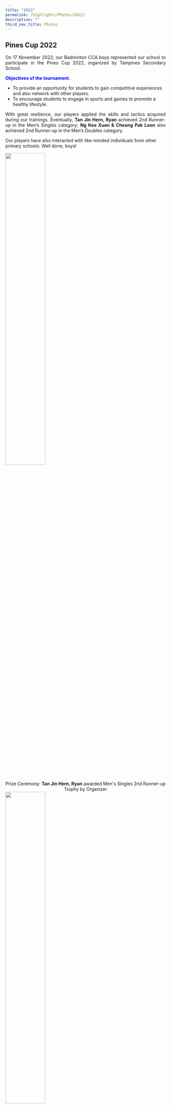 ```yaml
---
title: "2022"
permalink: /highlights/Photos/2022/
description: ""
third_nav_title: Photos
---
```

Pines Cup 2022
--------------

  

<p style="text-align:justify">On 17 November 2022, our Badminton CCA boys represented our school to participate in the Pines Cup 2022, organized by Tampines Secondary School.

<b style="color:#0000FF">Objectives of the tournament. </b> 

<ul>
<li>To provide an opportunity for students to gain competitive experiences and also network with other players.</li>
<li>To encourage students to engage in sports and games to promote a healthy lifestyle.</li>
</ul>

<p style="text-align:justify">With great resilience, our players applied the skills and tactics acquired during our trainings. Eventually, <b>Tan Jin Hern, Ryan</b> achieved 2nd Runner-up in the Men’s Singles category; <b>Ng Kee Xuan & Cheong Pak Loon</b> also achieved 2nd Runner-up in the Men’s Doubles category.  
  
Our players have also interacted with like-minded individuals from other primary schools. Well done, boys!

<img src="/images/Pine Cup 1.jpeg" 
     style="width:50%" align="center">

<center>Prize Ceremony: <b>Tan Jin Hern, Ryan</b> awarded Men's Singles 2nd Runner-up Trophy by Organizer</center>
<img src="/images/Pine Cup 2.jpeg" 
     style="width:50%" align="center">  

<center>Prize Ceremony: <b>Ng Kee Xuan & Cheong Pak Loon</b> awarded Men's Doubles 2nd Runner-up Trophy by Organizer</center>

<img src="/images/Pine Cup 3.jpeg" 
     style="width:50%" align="center">  

<center><b>Celebratory Group Photo</b></center>

  

<h3>P6 Sports and Outdoor Adventure Camp</h3>

<p style="text-align:justify">The P6 Sports and Outdoor Adventure camp was a 2.5 day non-residential camp in school from 18 to 20 October 2022. It has provided an excellent opportunity for students to experience the outdoors and learn many important life skills, such as teamwork, independence, fair play and relationship management. One of the main aim of the camp was to prepare students for secondary school, while instilling in them leadership qualities and the 6 school core values – resilience, care, responsibility, respect, integrity and loyalty.

<p style="text-align:justify">During the camp, students participated in many activities which enhanced their physical, mental and emotional resilience. Such activities included Archery Tag, Outdoor cooking, Hike at Wallace Trail, building a Trebuchet as their camp craft and other team building games too. They learned to work cooperatively as a team to achieve the objectives of these activities.

<p style="text-align:justify">At the end of each activity, students were given the time of reflection where group facilitators provide feedback to groups and/or individuals. The time of reflection provides students the platform to understand their strengths and weaknesses. With this understanding, they learn to be a better team players and in hope to mould them to be leaders of the future.<br><br>

<b><u>Hiking at Wallace Trail</u></b>

<p style="text-align:justify">Students spotted many wild animals and insects along their trek at the Wallace Trail. Students learnt more about Dairy Farm at the Wallace Education Centre, where they were also tasked to complete worksheets in their groups.<br><br>

<img src="/images/Picture1 P6 Camp.jpg" 
     style="width:30%" align="left"> 
<img src="/images/Picture2 P6 Camp.jpg" 
     style="width:55%"><br> 
 <img src="/images/Picture3 P6 Camp.jpg" 
     style="width:60%" align="left">
<img src="/images/Picture4 P6 Camp.jpg" 
     style="width:30%"><br>

<u><b>Archery Tag</b></u>

<p style="text-align:justify">Each student was given an opportunity to practise shooting prior to the game. They learnt the proper way of holding a bow and releasing of the arrow. Students played in teams of 5, amongst their classmates. At the end of the session, students competed in teams against their neighbouring class.<br><br> 

<img src="/images/Achery Tag1.jpg" 
     style="width:60%" align="left">
<img src="/images/Achery Tag2.jpg" 
     style="width:30%"><br>
<img src="/images/Achery Tag4.jpg" 
     style="width:37%" align="left">
<img src="/images/Achery Tag3.jpg" 
     style="width:55%"><br>
<img src="/images/Achery Tag5.jpg" 
     style="width:45%" align="left">
<img src="/images/Achery Tag6.jpg" 
     style="width:45%">
<br>
 
<u><b>Outdoor Cooking</b></u>

<p style="text-align:justify">Students were given mass tins and food ingredients for their outdoor cooking activities. Group facilitators aided in setting up of fire so that students could experience cooking as a team safely. Students consumed the dish which they prepared as a group after it has been fully cooked. 

<img src="/images/OutdoorCooking1.jpg" 
     style="width:34%" align="left">
<img src="/images/OutdoorCooking2.jpg" 
     style="width:60%"><br>
<img src="/images/OutdoorCooking3.jpg" 
     style="width:47%" align="left">
<img src="/images/OutdoorCooking4.jpg" 
     style="width:47%"><br> 
<img src="/images/OutdoorCooking5.jpg" 
     style="width:60%" align="left">
<img src="/images/OutdoorCooking6.jpg" 
     style="width:34%"><br>
  
<u><b>Break Camp</b></u>

<br>The P6 students donned their camp t-shirts on the last day. <b>THE FINALE!</b><br><br>

<img src="/images/BreakCamp.jpg" 
     style="width:50%"><br>

<h3>Primary 5 Outdoor Adventure Camp 2022</h3>

<p style="text-align:justify">The Annual Primary 5 Outdoor Adventure Camp is an integral part of the school’s holistic education programme. In alignment with Covid-19 safety management measures, the school organized a non-residential day camp for our P5 cohort, from 1 to 3 June 2022.

<p style="text-align:justify">The theme of the camp was “Kampong Days @ Concord”. Students worked together in their teams, and as a cohort, fostering important life skills, such as teamwork, independence, resilience and relationship management through outdoor adventure learning activities.

<p style="text-align:justify">It was also a great bonding session for both the P5 teachers and their students.<br>

<img src="/images/p5camp1.jpeg" 
     style="width:50%">

<center><strong>Campers successfully built a mini ladder using knots and lashing. What an achievement!</strong></center>
<img src="/images/p5camp2.jpeg" 
     style="width:50%">

<center><strong>Campers worked together to transport a ball using strings and a cup. Pull tight! Walk slowly!</strong></center>
<img src="/images/p5camp3.jpeg" 
     style="width:50%">

<center><strong>Campers embarked on an exploration trail at Keat Hong Park, with Ms Joy Teo. Wonder what fruits and creatures they saw?</strong></center>
<img src="/images/p5camp4.jpeg" 
     style="width:50%">

<center><strong>Campers cooked bee hoon soup outdoors using an atomic cooker and a mess tin. Tasted so good, Yummy!</strong></center>
<img src="/images/p5camp5.jpeg" 
     style="width:50%">
		 
<center><strong>Campers washed utensils after cooking using soap and water. They were having fun!</strong></center>
<img src="/images/p5camp6.jpeg" 
     style="width:50%">

<center><strong>Campers solved difficult puzzles as a team. Amazing teamwork!</strong></center>
<img src="/images/p5camp7.jpeg" 
     style="width:50%">

<center><strong>Campers examined parts of sea mango (also known as pong-pong). An interesting discovery!</strong></center>
<img src="/images/p5camp8.jpeg" 
     style="width:50%">

<center><strong>Daily Reflection about camp experiences to know more about self and others.</strong></center>
<img src="/images/p5camp9.jpeg" 
     style="width:50%">

<center><strong>Campers built the tallest tower balancing on one cup. What a stable and creative structure!</strong></center>
	<img src="/images/p5camp10.jpeg" 
			 style="width:50%">

<center><strong>Kampong Days@Concord. We will win the war!</strong></center>

(embed video here)


<h3>Map Creation - Outdoor Creation</h3>


<h4>Modular CCA – Outdoor Education</h4>

<b>Objective(s) of the event / programme:</b>
<ul>
<li>Be resilient in designing a map that require them to perform a series of unfamiliar tasks.</li>
<li>Have a heightened awareness of their own and others’ strengths and abilities.</li>
<li>Be willing to take calculated risk and embrace the spirit of adventure while working with others to create synergy.</li>
<li>TO HAVE FUN!!</li>
</ul><br>

<b>Mode of the event / programme:</b>
<ul>
<li>2 OE teachers facilitated students to create maps for a part of the school compound.</li>
<li>Mostly conducted outdoors within school compound:</li>
	<ul>
	<li>Parade Square</li>
	<li>Koi Pond and Garden</li>
	<li>Butterfly Garden</li>
</ul></ul>

<iframe src="https://docs.google.com/presentation/d/e/2PACX-1vSo0yTN49EcaEs8t3t40qJIcDPgCSgfZaJMnb-5FVn5m1O12X3tRrilTS13LmfpjDwvva_hFs2BOsNS/embed?start=false&amp;loop=false&amp;delayms=3000" frameborder="0" width="960" height="569" allowfullscreen="true"></iframe>

<br>
<b>Summary of the activities involved:</b>
<ul>
<li>Students were first introduced to the purpose of map reading.</li>
<li>Using what students have acquired in their previous years on orienteering, students applied the use of pacing, scaling and map legend to design a map.</li>
<li>Throughout the 4 weeks, students were facilitated to reflect on their performance to gain an understanding about self-awareness, social awareness and relationship management.</li>
</ul>

<b>Levels of students involved (if any):</b>
<b span style="color:#0000FF"><br>Primary 6 cohort</b>
<br>
<img src="/images/Map%20Creation.jpeg" 
     style="width:50%">
<br>
<b>Link to the school mission / vision / motto / creed:</b>  
<ul>
<li><b>Vision:</b> Map creation as a group harmoniously enriches the minds of students to apply knowledge and skills acquired for practical use in outdoor activities, as well as honing the determined spirit in them to complete an unfamiliar task.</li>

<li><b>Motto:</b> The application of mathematics during measurements and scaling ignites the passion of learning as students find relevance and real-world application of what they learn in school.</li>

<li><b>Creed:</b>Successive improvement of their maps would promote students’ confidence and belief in themselves that they were able to achieve more as a team, soaring to greater heights together.</li>
</ul>

<h4>Scientist-in-School Programme 2021</h4>


<p style="text-align:justify">We are honored to partner Dr Ashar, an A\* STAR scientist, since we implemented the above programme in November 2011. As part of our school’s Science &amp; Education Career Guidance programme, Dr Ashar shared his educational life journey as well as his career path as a Scientist with two Primary 5 classes. Besides being able to see him via zoom meetings, students got to clarify more on a Scientist’s role and work! Some even took the opportunity to ask him on Science topics beyond their syllabus! Those who were not able to ask questions within the one-hour session could actually continue to engage Dr Ashar through padlet.

<img src="/images/scizoom.jpeg" 
     style="width:50%">
	
<strong><center>Online ZOOM session with Dr Ashar, facilitated by our Science teacher.</center></strong>

 <p style="text-align:justify">In addition, Dr Ashar helped review some of our existing Science outdoor trail lessons and offer his advice. He also designed and conducted an enrichment lesson on Electromagnets for 20 selected Primary 4, 5 and 6 students. This lesson covered contents beyond the Primary Science syllabus and consisted of hands-on activity using a mini resource kit.
<img src="/images/Photo%202.png" 
     style="width:50%">
 
<strong><center>Dr Ashar demonstrating how to use the given resource kit via ZOOM</center></strong>
<img src="/images/Photo%203.png" 
     style="width:50%">

<strong><center>Teaching slides that were shared by Dr Ashar.</center></strong>

<p style="text-align:justify">Moving forward in 2022, we will continue our partnership with Dr Ashar to bring forth more exciting and enriching programme for our students!

<h3>CNY Celebrations on 31st Jan</h3>

<iframe allowfullscreen="true" height="569" width="960" frameborder="0" src="https://docs.google.com/presentation/d/e/2PACX-1vSUveGbf9AqNHf34kBhGrLnbw75YD08EXI-XO0lcqyr-uedpLbF4D4b1n_ASvf5712vXvvAlJLFe1Mi/embed?start=false&amp;loop=false&amp;delayms=3000"></iframe>

<p style="text-align:justify">The theme of this year’s Chinese New Year Celebration is Adaptive Resilience, Continued Prosperity. Students were introduced to the customs and traditions of Chinese New Year as well as the new norm of Chinese New Year Celebration in this period of pandemic times through the virtual skit put up by the staff and students. Concord’s school values of Responsibility and Resilience were reinforced through the various segment within the virtual celebration. Time was set aside for Form teachers and Co-form teachers to bond with their class through the class bonding activities planned by them for their students. The celebration ended on a high note with the Chinese New Year mascot, God of Fortune and 2 Tigers, making their appearances in the classrooms, sending well wishes to the Concordians, wishing them an abundance of joy, happiness and prosperity in the Year of the Tiger.&nbsp;

<h3>Week 1 Back to School</h3>

<iframe src="https://docs.google.com/presentation/d/e/2PACX-1vQOveabjVV6ibOrU3AQQyrY3GOCyG0fQRRcW2xzPNQXOyWVc0JeCGNZdsyfthQ7876IngNf6uZM9wnm/embed?start=false&amp;loop=false&amp;delayms=3000" frameborder="0" width="960" height="569" allowfullscreen="true"></iframe>

<p style="text-align:justify">During the 1st week of 2022, the students in Concord Primary welcomed their new P1 Concordians. The young Concordians were paired up with their P6 seniors who showed them the many places in school and helped them during their recess as part of the school’s “P1/P6&nbsp; recess buddy” programme. Meanwhile the other students experienced special, customised programmes and activities which enabled them to ease into the new year with their new teachers and classmates. They had class bonding activities, social skill lessons, leadership based activities too. This included the nomination of the various class and school student leaders plus re-visiting the important school rules. It was definitely an eventful and enriching 1st week of school for everyone.

<h3>P1 First Day of School</h3>


<iframe allowfullscreen="true" height="569" width="960" frameborder="0" src="https://docs.google.com/presentation/d/e/2PACX-1vQWMU9Sye8XZouJyDfMAvyLuVcRynIUF4xm6Q9sY1gfc2TXd54DYjUSULQi4hFghcLxZMab6wT6V6Go/embed?start=false&amp;loop=false&amp;delayms=3000"></iframe>

<p style="text-align:justify">Concord primary welcomed our new P1 Concordians and their parents on the 4th January 2022. The young Cocordians and their parents were treated to a special programme which introduced the students to primary school life. Introductory briefings were also conducted to the parents to highlight the important events and&nbsp;specific logistical details such as the ‘Do’s and Don’ts’ at the canteen, morning assembly and dismissal procedures, and other classroom and school related procedures. The P1 Concordians and their parents experienced their first ever recess in a primary school too. With the man food choices available, they navigated their way through their options and hard a wonderful time together. Along the way, they also met up with our school mascots, Connor and Caylee.